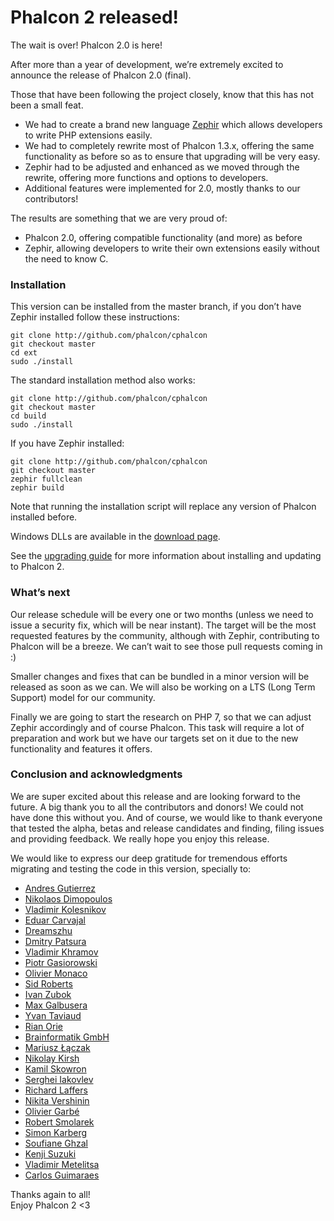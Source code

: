 <!--
slug: phalcon-2-released
date: Fri Apr 17 2015 16:02:46 GMT-0400 (EDT)
tags: zephir, php, phalcon, phalcon2
title: Phalcon 2 released!
id: 116664774400
link: http://blog.phalconphp.com/post/116664774400/phalcon-2-released
raw: {"blog_name":"phalconphp","id":116664774400,"post_url":"http://blog.phalconphp.com/post/116664774400/phalcon-2-released","slug":"phalcon-2-released","type":"text","date":"2015-04-17 20:02:46 GMT","timestamp":1429300966,"state":"published","format":"html","reblog_key":"i6M2CduM","tags":["zephir","php","phalcon","phalcon2"],"short_url":"http://tmblr.co/Z6Pumv1ifmoy0","highlighted":[],"note_count":10,"title":"Phalcon 2 released!","body":"<p>The wait is over! Phalcon 2.0 is here!</p>\n<p>After more than a year of development, we&rsquo;re extremely excited to announce the release of Phalcon 2.0 (final).</p>\n\n<p>\nThose that have been following the project closely, know that this has not been a small feat. \n</p><ul><li>We had to create a brand new language <a href=\"http://www.zephir-lang.com\">Zephir</a> which allows developers to write PHP extensions easily.</li>\n\n<li>We had to completely rewrite most of Phalcon 1.3.x, offering the same functionality as before so as to ensure that upgrading will be very easy.</li>\n\n<li>Zephir had to be adjusted and enhanced as we moved through the rewrite, offering more functions and options to developers.</li>\n<li>Additional features were implemented for 2.0, mostly thanks to our contributors!</li>\n</ul>\nThe results are something that we are very proud of:\n<ul><li>Phalcon 2.0, offering compatible functionality (and more) as before</li>\n<li>Zephir, allowing developers to write their own extensions easily without the need to know C.</li>\n</ul><h3>Installation</h3>\n<p>This version can be installed from the master branch, if you don’t have Zephir installed follow these instructions:</p>\n\n<pre class=\"sh_sh sh_sourceCode\">\ngit clone <a href=\"http://github.com/phalcon/cphalcon\">http://github.com/phalcon/cphalcon</a>\ngit checkout master\ncd ext\nsudo ./install\n</pre>\n\n<p>The standard installation method also works:</p>\n\n<pre class=\"sh_sh sh_sourceCode\">\ngit clone <a href=\"http://github.com/phalcon/cphalcon\">http://github.com/phalcon/cphalcon</a>\ngit checkout master\ncd build\nsudo ./install\n</pre>\n\n<p>If you have Zephir installed:</p>\n\n<pre class=\"sh_sh sh_sourceCode\">\ngit clone <a href=\"http://github.com/phalcon/cphalcon\">http://github.com/phalcon/cphalcon</a>\ngit checkout master\nzephir fullclean\nzephir build\n</pre>\n\n<p>Note that running the installation script will replace any version of Phalcon installed before.</p>\n\n<p>Windows DLLs are available in the <a href=\"http://phalconphp.com/en/download/windows\">download page</a>.</p>\n\n<p>See the <a href=\"http://blog.phalconphp.com/post/115773676765/guide-upgrading-to-phalcon-2\">upgrading guide</a> for more information about installing and updating to Phalcon 2.</p>\n\n<h3>What’s next</h3>\n<p>\nOur release schedule will be every one or two months (unless we need to issue a security fix, which will be near instant). \nThe target will be the most requested features by the community, although with Zephir, contributing to Phalcon will be a breeze. \nWe can&rsquo;t wait to see those pull requests coming in :)\n</p>\n<p>\nSmaller changes and fixes that can be bundled in a minor version will be released as soon as we can. We will also be working on \na LTS (Long Term Support) model for our community.\n</p>\n<p>\nFinally we are going to start the research on PHP 7, so that we can adjust Zephir accordingly and of course Phalcon. This \ntask will require a lot of preparation and work but we have our targets set on it due to the new functionality and features it offers.\n</p>\n\n<h3>Conclusion and acknowledgments</h3>\n<p>\nWe are super excited about this release and are looking forward to the future. A big thank you to all the contributors and donors! \nWe could not have done this without you. And of course, we would like to thank everyone that tested the alpha, betas and release candidates and finding, filing issues and providing feedback. \nWe really hope you enjoy this release.\n</p>\n<p>We would like to express our deep gratitude for tremendous efforts migrating and testing the code in this version, specially to:</p>\n\n<ul><li><a href=\"https://github.com/andresgutierrez\">Andres Gutierrez</a></li>\n <li><a href=\"https://github.com/niden\">Nikolaos Dimopoulos</a></li>\n <li><a href=\"https://github.com/sjinks\">Vladimir Kolesnikov</a></li> \n <li><a href=\"https://github.com/carvajaldiazeduar\">Eduar Carvajal</a></li>\n <li><a href=\"https://github.com/dreamsxin\">Dreamszhu</a></li>\n <li><a href=\"https://github.com/ovr\">Dmitry Patsura</a></li>\n <li><a href=\"https://github.com/quantum13\">Vladimir Khramov</a></li>\n <li><a href=\"https://github.com/WooDzu\">Piotr Gasiorowski</a></li> \n <li><a href=\"https://github.com/olivier-monaco\">Olivier Monaco</a></li> \n <li><a href=\"https://github.com/SidRoberts\">Sid Roberts</a></li> \n <li><a href=\"https://github.com/akaNightmare\">Ivan Zubok</a></li>  \n <li><a href=\"https://github.com/maxgalbu\">Max Galbusera</a></li>  \n <li><a href=\"https://github.com/dugwood\">Yvan Taviaud</a></li>  \n <li><a href=\"https://github.com/rianorie\">Rian Orie</a></li>  \n <li><a href=\"https://github.com/brainformatik\">Brainformatik GmbH</a></li>  \n <li><a href=\"https://github.com/mruz\">Mariusz Łączak</a></li>  \n <li><a href=\"https://github.com/xboston\">Nikolay Kirsh</a></li>  \n <li><a href=\"https://github.com/Cinderella-Man\">Kamil Skowron</a></li>  \n <li><a href=\"https://github.com/sergeyklay\">Serghei Iakovlev</a></li>\n <li><a href=\"https://github.com/rlaffers\">Richard Laffers</a></li>\n <li><a href=\"https://github.com/endeveit\">Nikita Vershinin</a></li>\n <li><a href=\"https://github.com/ogarbe\">Olivier Garbé</a></li>\n <li><a href=\"https://github.com/fogcity\">Robert Smolarek</a></li>\n <li><a href=\"https://github.com/zyxep\">Simon Karberg</a></li>\n <li><a href=\"https://github.com/souf\">Soufiane Ghzal</a></li>\n <li><a href=\"https://github.com/kenjis\">Kenji Suzuki</a></li>\n <li><a href=\"https://github.com/Green-Cat\">Vladimir Metelitsa</a></li>\n <li><a href=\"https://github.com/cvsguimaraes\">Carlos Guimaraes</a></li>\n</ul><p>Thanks again to all!<br/>\nEnjoy Phalcon 2 &lt;3</p>","reblog":{"tree_html":"","comment":"<p>The wait is over! Phalcon 2.0 is here!</p>\n<p>After more than a year of development, we&rsquo;re extremely excited to announce the release of Phalcon 2.0 (final).</p>\n\n<p>\nThose that have been following the project closely, know that this has not been a small feat. \n</p><ul><li>We had to create a brand new language <a href=\"http://www.zephir-lang.com\">Zephir</a> which allows developers to write PHP extensions easily.</li>\n\n<li>We had to completely rewrite most of Phalcon 1.3.x, offering the same functionality as before so as to ensure that upgrading will be very easy.</li>\n\n<li>Zephir had to be adjusted and enhanced as we moved through the rewrite, offering more functions and options to developers.</li>\n<li>Additional features were implemented for 2.0, mostly thanks to our contributors!</li>\n</ul>\nThe results are something that we are very proud of:\n<ul><li>Phalcon 2.0, offering compatible functionality (and more) as before</li>\n<li>Zephir, allowing developers to write their own extensions easily without the need to know C.</li>\n</ul><h3>Installation</h3>\n<p>This version can be installed from the master branch, if you don&rsquo;t have Zephir installed follow these instructions:</p>\n\n<pre class=\"sh_sh sh_sourceCode\">\ngit clone <a href=\"http://github.com/phalcon/cphalcon\">http://github.com/phalcon/cphalcon</a>\ngit checkout master\ncd ext\nsudo ./install\n</pre>\n\n<p>The standard installation method also works:</p>\n\n<pre class=\"sh_sh sh_sourceCode\">\ngit clone <a href=\"http://github.com/phalcon/cphalcon\">http://github.com/phalcon/cphalcon</a>\ngit checkout master\ncd build\nsudo ./install\n</pre>\n\n<p>If you have Zephir installed:</p>\n\n<pre class=\"sh_sh sh_sourceCode\">\ngit clone <a href=\"http://github.com/phalcon/cphalcon\">http://github.com/phalcon/cphalcon</a>\ngit checkout master\nzephir fullclean\nzephir build\n</pre>\n\n<p>Note that running the installation script will replace any version of Phalcon installed before.</p>\n\n<p>Windows DLLs are available in the <a href=\"http://phalconphp.com/en/download/windows\">download page</a>.</p>\n\n<p>See the <a href=\"http://blog.phalconphp.com/post/115773676765/guide-upgrading-to-phalcon-2\">upgrading guide</a> for more information about installing and updating to Phalcon 2.</p>\n\n<h3>What&rsquo;s next</h3>\n<p>\nOur release schedule will be every one or two months (unless we need to issue a security fix, which will be near instant). \nThe target will be the most requested features by the community, although with Zephir, contributing to Phalcon will be a breeze. \nWe can&rsquo;t wait to see those pull requests coming in :)\n</p>\n<p>\nSmaller changes and fixes that can be bundled in a minor version will be released as soon as we can. We will also be working on \na LTS (Long Term Support) model for our community.\n</p>\n<p>\nFinally we are going to start the research on PHP 7, so that we can adjust Zephir accordingly and of course Phalcon. This \ntask will require a lot of preparation and work but we have our targets set on it due to the new functionality and features it offers.\n</p>\n\n<h3>Conclusion and acknowledgments</h3>\n<p>\nWe are super excited about this release and are looking forward to the future. A big thank you to all the contributors and donors! \nWe could not have done this without you. And of course, we would like to thank everyone that tested the alpha, betas and release candidates and finding, filing issues and providing feedback. \nWe really hope you enjoy this release.\n</p>\n<p>We would like to express our deep gratitude for tremendous efforts migrating and testing the code in this version, specially to:</p>\n\n<ul><li><a href=\"https://github.com/andresgutierrez\">Andres Gutierrez</a></li>\n <li><a href=\"https://github.com/niden\">Nikolaos Dimopoulos</a></li>\n <li><a href=\"https://github.com/sjinks\">Vladimir Kolesnikov</a></li> \n <li><a href=\"https://github.com/carvajaldiazeduar\">Eduar Carvajal</a></li>\n <li><a href=\"https://github.com/dreamsxin\">Dreamszhu</a></li>\n <li><a href=\"https://github.com/ovr\">Dmitry Patsura</a></li>\n <li><a href=\"https://github.com/quantum13\">Vladimir Khramov</a></li>\n <li><a href=\"https://github.com/WooDzu\">Piotr Gasiorowski</a></li> \n <li><a href=\"https://github.com/olivier-monaco\">Olivier Monaco</a></li> \n <li><a href=\"https://github.com/SidRoberts\">Sid Roberts</a></li> \n <li><a href=\"https://github.com/akaNightmare\">Ivan Zubok</a></li>  \n <li><a href=\"https://github.com/maxgalbu\">Max Galbusera</a></li>  \n <li><a href=\"https://github.com/dugwood\">Yvan Taviaud</a></li>  \n <li><a href=\"https://github.com/rianorie\">Rian Orie</a></li>  \n <li><a href=\"https://github.com/brainformatik\">Brainformatik GmbH</a></li>  \n <li><a href=\"https://github.com/mruz\">Mariusz &#321;&#261;czak</a></li>  \n <li><a href=\"https://github.com/xboston\">Nikolay Kirsh</a></li>  \n <li><a href=\"https://github.com/Cinderella-Man\">Kamil Skowron</a></li>  \n <li><a href=\"https://github.com/sergeyklay\">Serghei Iakovlev</a></li>\n <li><a href=\"https://github.com/rlaffers\">Richard Laffers</a></li>\n <li><a href=\"https://github.com/endeveit\">Nikita Vershinin</a></li>\n <li><a href=\"https://github.com/ogarbe\">Olivier Garb&eacute;</a></li>\n <li><a href=\"https://github.com/fogcity\">Robert Smolarek</a></li>\n <li><a href=\"https://github.com/zyxep\">Simon Karberg</a></li>\n <li><a href=\"https://github.com/souf\">Soufiane Ghzal</a></li>\n <li><a href=\"https://github.com/kenjis\">Kenji Suzuki</a></li>\n <li><a href=\"https://github.com/Green-Cat\">Vladimir Metelitsa</a></li>\n <li><a href=\"https://github.com/cvsguimaraes\">Carlos Guimaraes</a></li>\n</ul><p>Thanks again to all!<br>\nEnjoy Phalcon 2 &lt;3</p>"},"trail":[{"blog":{"name":"phalconphp","theme":{"header_full_width":1117,"header_full_height":426,"header_focus_width":758,"header_focus_height":426,"avatar_shape":"square","background_color":"#FAFAFA","body_font":"Helvetica Neue","header_bounds":"0,937,426,179","header_image":"http://static.tumblr.com/be2b0380984b972b47699d457f4c0ffb/ivjir8a/815nn0qo7/tumblr_static_28z87js742xwowwo0kco04ogs.jpg","header_image_focused":"http://static.tumblr.com/be2b0380984b972b47699d457f4c0ffb/ivjir8a/laHnn0qo9/tumblr_static_tumblr_static_28z87js742xwowwo0kco04ogs_focused_v3.jpg","header_image_scaled":"http://static.tumblr.com/be2b0380984b972b47699d457f4c0ffb/ivjir8a/815nn0qo7/tumblr_static_28z87js742xwowwo0kco04ogs_2048_v2.jpg","header_stretch":true,"link_color":"#529ECC","show_avatar":true,"show_description":true,"show_header_image":true,"show_title":true,"title_color":"#444444","title_font":"Gibson","title_font_weight":"bold"}},"post":{"id":"116664774400"},"content":"<p>The wait is over! Phalcon 2.0 is here!</p>\n<p>After more than a year of development, we’re extremely excited to announce the release of Phalcon 2.0 (final).</p>\n\n<p>\nThose that have been following the project closely, know that this has not been a small feat. \n</p><ul><li>We had to create a brand new language <a href=\"http://www.zephir-lang.com\">Zephir</a> which allows developers to write PHP extensions easily.</li>\n\n<li>We had to completely rewrite most of Phalcon 1.3.x, offering the same functionality as before so as to ensure that upgrading will be very easy.</li>\n\n<li>Zephir had to be adjusted and enhanced as we moved through the rewrite, offering more functions and options to developers.</li>\n<li>Additional features were implemented for 2.0, mostly thanks to our contributors!</li>\n</ul>\nThe results are something that we are very proud of:\n<ul><li>Phalcon 2.0, offering compatible functionality (and more) as before</li>\n<li>Zephir, allowing developers to write their own extensions easily without the need to know C.</li>\n</ul><h3>Installation</h3>\n<p>This version can be installed from the master branch, if you don’t have Zephir installed follow these instructions:</p>\n\n<pre class=\"sh_sh sh_sourceCode\">\ngit clone <a href=\"http://github.com/phalcon/cphalcon\">http://github.com/phalcon/cphalcon</a>\ngit checkout master\ncd ext\nsudo ./install\n</pre>\n\n<p>The standard installation method also works:</p>\n\n<pre class=\"sh_sh sh_sourceCode\">\ngit clone <a href=\"http://github.com/phalcon/cphalcon\">http://github.com/phalcon/cphalcon</a>\ngit checkout master\ncd build\nsudo ./install\n</pre>\n\n<p>If you have Zephir installed:</p>\n\n<pre class=\"sh_sh sh_sourceCode\">\ngit clone <a href=\"http://github.com/phalcon/cphalcon\">http://github.com/phalcon/cphalcon</a>\ngit checkout master\nzephir fullclean\nzephir build\n</pre>\n\n<p>Note that running the installation script will replace any version of Phalcon installed before.</p>\n\n<p>Windows DLLs are available in the <a href=\"http://phalconphp.com/en/download/windows\">download page</a>.</p>\n\n<p>See the <a href=\"http://blog.phalconphp.com/post/115773676765/guide-upgrading-to-phalcon-2\">upgrading guide</a> for more information about installing and updating to Phalcon 2.</p>\n\n<h3>What’s next</h3>\n<p>\nOur release schedule will be every one or two months (unless we need to issue a security fix, which will be near instant). \nThe target will be the most requested features by the community, although with Zephir, contributing to Phalcon will be a breeze. \nWe can’t wait to see those pull requests coming in :)\n</p>\n<p>\nSmaller changes and fixes that can be bundled in a minor version will be released as soon as we can. We will also be working on \na LTS (Long Term Support) model for our community.\n</p>\n<p>\nFinally we are going to start the research on PHP 7, so that we can adjust Zephir accordingly and of course Phalcon. This \ntask will require a lot of preparation and work but we have our targets set on it due to the new functionality and features it offers.\n</p>\n\n<h3>Conclusion and acknowledgments</h3>\n<p>\nWe are super excited about this release and are looking forward to the future. A big thank you to all the contributors and donors! \nWe could not have done this without you. And of course, we would like to thank everyone that tested the alpha, betas and release candidates and finding, filing issues and providing feedback. \nWe really hope you enjoy this release.\n</p>\n<p>We would like to express our deep gratitude for tremendous efforts migrating and testing the code in this version, specially to:</p>\n\n<ul><li><a href=\"https://github.com/andresgutierrez\">Andres Gutierrez</a></li>\n <li><a href=\"https://github.com/niden\">Nikolaos Dimopoulos</a></li>\n <li><a href=\"https://github.com/sjinks\">Vladimir Kolesnikov</a></li> \n <li><a href=\"https://github.com/carvajaldiazeduar\">Eduar Carvajal</a></li>\n <li><a href=\"https://github.com/dreamsxin\">Dreamszhu</a></li>\n <li><a href=\"https://github.com/ovr\">Dmitry Patsura</a></li>\n <li><a href=\"https://github.com/quantum13\">Vladimir Khramov</a></li>\n <li><a href=\"https://github.com/WooDzu\">Piotr Gasiorowski</a></li> \n <li><a href=\"https://github.com/olivier-monaco\">Olivier Monaco</a></li> \n <li><a href=\"https://github.com/SidRoberts\">Sid Roberts</a></li> \n <li><a href=\"https://github.com/akaNightmare\">Ivan Zubok</a></li>  \n <li><a href=\"https://github.com/maxgalbu\">Max Galbusera</a></li>  \n <li><a href=\"https://github.com/dugwood\">Yvan Taviaud</a></li>  \n <li><a href=\"https://github.com/rianorie\">Rian Orie</a></li>  \n <li><a href=\"https://github.com/brainformatik\">Brainformatik GmbH</a></li>  \n <li><a href=\"https://github.com/mruz\">Mariusz Łączak</a></li>  \n <li><a href=\"https://github.com/xboston\">Nikolay Kirsh</a></li>  \n <li><a href=\"https://github.com/Cinderella-Man\">Kamil Skowron</a></li>  \n <li><a href=\"https://github.com/sergeyklay\">Serghei Iakovlev</a></li>\n <li><a href=\"https://github.com/rlaffers\">Richard Laffers</a></li>\n <li><a href=\"https://github.com/endeveit\">Nikita Vershinin</a></li>\n <li><a href=\"https://github.com/ogarbe\">Olivier Garbé</a></li>\n <li><a href=\"https://github.com/fogcity\">Robert Smolarek</a></li>\n <li><a href=\"https://github.com/zyxep\">Simon Karberg</a></li>\n <li><a href=\"https://github.com/souf\">Soufiane Ghzal</a></li>\n <li><a href=\"https://github.com/kenjis\">Kenji Suzuki</a></li>\n <li><a href=\"https://github.com/Green-Cat\">Vladimir Metelitsa</a></li>\n <li><a href=\"https://github.com/cvsguimaraes\">Carlos Guimaraes</a></li>\n</ul><p>Thanks again to all!<br>\nEnjoy Phalcon 2 <3</p>","content_raw":"<p>The wait is over! Phalcon 2.0 is here!</p>\n<p>After more than a year of development, we're extremely excited to announce the release of Phalcon 2.0 (final).</p>\n\n<p>\nThose that have been following the project closely, know that this has not been a small feat. \n</p><ul><li>We had to create a brand new language <a href=\"http://www.zephir-lang.com\">Zephir</a> which allows developers to write PHP extensions easily.</li>\n\n<li>We had to completely rewrite most of Phalcon 1.3.x, offering the same functionality as before so as to ensure that upgrading will be very easy.</li>\n\n<li>Zephir had to be adjusted and enhanced as we moved through the rewrite, offering more functions and options to developers.</li>\n<li>Additional features were implemented for 2.0, mostly thanks to our contributors!</li>\n</ul>\nThe results are something that we are very proud of:\n<ul><li>Phalcon 2.0, offering compatible functionality (and more) as before</li>\n<li>Zephir, allowing developers to write their own extensions easily without the need to know C.</li>\n</ul><h3>Installation</h3>\n<p>\n</p><p>This version can be installed from the master branch, if you don&rsquo;t have Zephir installed follow these instructions:</p>\n\n<pre class=\"sh_sh sh_sourceCode\">\ngit clone http://github.com/phalcon/cphalcon\ngit checkout master\ncd ext\nsudo ./install\n</pre>\n\n<p>The standard installation method also works:</p>\n\n<pre class=\"sh_sh sh_sourceCode\">\ngit clone http://github.com/phalcon/cphalcon\ngit checkout master\ncd build\nsudo ./install\n</pre>\n\n<p>If you have Zephir installed:</p>\n\n<pre class=\"sh_sh sh_sourceCode\">\ngit clone http://github.com/phalcon/cphalcon\ngit checkout master\nzephir fullclean\nzephir build\n</pre>\n\n<p>Note that running the installation script will replace any version of Phalcon installed before.</p>\n\n<p>Windows DLLs are available in the <a href=\"http://phalconphp.com/en/download/windows\">download page</a>.</p>\n\n<p>See the <a href=\"http://blog.phalconphp.com/post/115773676765/guide-upgrading-to-phalcon-2\">upgrading guide</a> for more information about installing and updating to Phalcon 2.</p>\n\n<h3>What&rsquo;s next</h3>\n<p>\nOur release schedule will be every one or two months (unless we need to issue a security fix, which will be near instant). \nThe target will be the most requested features by the community, although with Zephir, contributing to Phalcon will be a breeze. \nWe can't wait to see those pull requests coming in :)\n</p>\n<p>\nSmaller changes and fixes that can be bundled in a minor version will be released as soon as we can. We will also be working on \na LTS (Long Term Support) model for our community.\n</p>\n<p>\nFinally we are going to start the research on PHP 7, so that we can adjust Zephir accordingly and of course Phalcon. This \ntask will require a lot of preparation and work but we have our targets set on it due to the new functionality and features it offers.\n</p>\n\n<h3>Conclusion and acknowledgments</h3>\n<p>\nWe are super excited about this release and are looking forward to the future. A big thank you to all the contributors and donors! \nWe could not have done this without you. And of course, we would like to thank everyone that tested the alpha, betas and release candidates and finding, filing issues and providing feedback. \nWe really hope you enjoy this release.\n</p>\n<p>We would like to express our deep gratitude for tremendous efforts migrating and testing the code in this version, specially to:</p>\n\n<ul><li><a href=\"https://github.com/andresgutierrez\">Andres Gutierrez</a></li>\n <li><a href=\"https://github.com/niden\">Nikolaos Dimopoulos</a></li>\n <li><a href=\"https://github.com/sjinks\">Vladimir Kolesnikov</a></li> \n <li><a href=\"https://github.com/carvajaldiazeduar\">Eduar Carvajal</a></li>\n <li><a href=\"https://github.com/dreamsxin\">Dreamszhu</a></li>\n <li><a href=\"https://github.com/ovr\">Dmitry Patsura</a></li>\n <li><a href=\"https://github.com/quantum13\">Vladimir Khramov</a></li>\n <li><a href=\"https://github.com/WooDzu\">Piotr Gasiorowski</a></li> \n <li><a href=\"https://github.com/olivier-monaco\">Olivier Monaco</a></li> \n <li><a href=\"https://github.com/SidRoberts\">Sid Roberts</a></li> \n <li><a href=\"https://github.com/akaNightmare\">Ivan Zubok</a></li>  \n <li><a href=\"https://github.com/maxgalbu\">Max Galbusera</a></li>  \n <li><a href=\"https://github.com/dugwood\">Yvan Taviaud</a></li>  \n <li><a href=\"https://github.com/rianorie\">Rian Orie</a></li>  \n <li><a href=\"https://github.com/brainformatik\">Brainformatik GmbH</a></li>  \n <li><a href=\"https://github.com/mruz\">Mariusz &#321;&#261;czak</a></li>  \n <li><a href=\"https://github.com/xboston\">Nikolay Kirsh</a></li>  \n <li><a href=\"https://github.com/Cinderella-Man\">Kamil Skowron</a></li>  \n <li><a href=\"https://github.com/sergeyklay\">Serghei Iakovlev</a></li>\n <li><a href=\"https://github.com/rlaffers\">Richard Laffers</a></li>\n <li><a href=\"https://github.com/endeveit\">Nikita Vershinin</a></li>\n <li><a href=\"https://github.com/ogarbe\">Olivier Garb&eacute;</a></li>\n <li><a href=\"https://github.com/fogcity\">Robert Smolarek</a></li>\n <li><a href=\"https://github.com/zyxep\">Simon Karberg</a></li>\n <li><a href=\"https://github.com/souf\">Soufiane Ghzal</a></li>\n <li><a href=\"https://github.com/kenjis\">Kenji Suzuki</a></li>\n <li><a href=\"https://github.com/Green-Cat\">Vladimir Metelitsa</a></li>\n <li><a href=\"https://github.com/cvsguimaraes\">Carlos Guimaraes</a></li>\n</ul><p>Thanks again to all!<br>\nEnjoy Phalcon 2 &lt;3</p>","is_current_item":true,"is_root_item":true}]}
publish: 2015-04-017
-->


Phalcon 2 released!
===================

The wait is over! Phalcon 2.0 is here!

After more than a year of development, we’re extremely excited to
announce the release of Phalcon 2.0 (final).

Those that have been following the project closely, know that this has
not been a small feat.

-   We had to create a brand new language
    [Zephir](http://www.zephir-lang.com) which allows developers to
    write PHP extensions easily.
-   We had to completely rewrite most of Phalcon 1.3.x, offering the
    same functionality as before so as to ensure that upgrading will be
    very easy.
-   Zephir had to be adjusted and enhanced as we moved through the
    rewrite, offering more functions and options to developers.
-   Additional features were implemented for 2.0, mostly thanks to our
    contributors!

The results are something that we are very proud of:

-   Phalcon 2.0, offering compatible functionality (and more) as before
-   Zephir, allowing developers to write their own extensions easily
    without the need to know C.

### Installation

This version can be installed from the master branch, if you don’t have
Zephir installed follow these instructions:

~~~~ {.sh_sh .sh_sourceCode}
git clone http://github.com/phalcon/cphalcon
git checkout master
cd ext
sudo ./install
~~~~

The standard installation method also works:

~~~~ {.sh_sh .sh_sourceCode}
git clone http://github.com/phalcon/cphalcon
git checkout master
cd build
sudo ./install
~~~~

If you have Zephir installed:

~~~~ {.sh_sh .sh_sourceCode}
git clone http://github.com/phalcon/cphalcon
git checkout master
zephir fullclean
zephir build
~~~~

Note that running the installation script will replace any version of
Phalcon installed before.

Windows DLLs are available in the [download
page](http://phalconphp.com/en/download/windows).

See the [upgrading
guide](http://blog.phalconphp.com/post/115773676765/guide-upgrading-to-phalcon-2)
for more information about installing and updating to Phalcon 2.

### What’s next

Our release schedule will be every one or two months (unless we need to
issue a security fix, which will be near instant). The target will be
the most requested features by the community, although with Zephir,
contributing to Phalcon will be a breeze. We can’t wait to see those
pull requests coming in :)

Smaller changes and fixes that can be bundled in a minor version will be
released as soon as we can. We will also be working on a LTS (Long Term
Support) model for our community.

Finally we are going to start the research on PHP 7, so that we can
adjust Zephir accordingly and of course Phalcon. This task will require
a lot of preparation and work but we have our targets set on it due to
the new functionality and features it offers.

### Conclusion and acknowledgments

We are super excited about this release and are looking forward to the
future. A big thank you to all the contributors and donors! We could not
have done this without you. And of course, we would like to thank
everyone that tested the alpha, betas and release candidates and
finding, filing issues and providing feedback. We really hope you enjoy
this release.

We would like to express our deep gratitude for tremendous efforts
migrating and testing the code in this version, specially to:

-   [Andres Gutierrez](https://github.com/andresgutierrez)
-   [Nikolaos Dimopoulos](https://github.com/niden)
-   [Vladimir Kolesnikov](https://github.com/sjinks)
-   [Eduar Carvajal](https://github.com/carvajaldiazeduar)
-   [Dreamszhu](https://github.com/dreamsxin)
-   [Dmitry Patsura](https://github.com/ovr)
-   [Vladimir Khramov](https://github.com/quantum13)
-   [Piotr Gasiorowski](https://github.com/WooDzu)
-   [Olivier Monaco](https://github.com/olivier-monaco)
-   [Sid Roberts](https://github.com/SidRoberts)
-   [Ivan Zubok](https://github.com/akaNightmare)
-   [Max Galbusera](https://github.com/maxgalbu)
-   [Yvan Taviaud](https://github.com/dugwood)
-   [Rian Orie](https://github.com/rianorie)
-   [Brainformatik GmbH](https://github.com/brainformatik)
-   [Mariusz Łączak](https://github.com/mruz)
-   [Nikolay Kirsh](https://github.com/xboston)
-   [Kamil Skowron](https://github.com/Cinderella-Man)
-   [Serghei Iakovlev](https://github.com/sergeyklay)
-   [Richard Laffers](https://github.com/rlaffers)
-   [Nikita Vershinin](https://github.com/endeveit)
-   [Olivier Garbé](https://github.com/ogarbe)
-   [Robert Smolarek](https://github.com/fogcity)
-   [Simon Karberg](https://github.com/zyxep)
-   [Soufiane Ghzal](https://github.com/souf)
-   [Kenji Suzuki](https://github.com/kenjis)
-   [Vladimir Metelitsa](https://github.com/Green-Cat)
-   [Carlos Guimaraes](https://github.com/cvsguimaraes)

Thanks again to all!\
 Enjoy Phalcon 2 \<3

